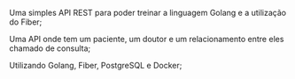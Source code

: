 Uma simples API REST para poder treinar a linguagem Golang e a utilização do Fiber;

Uma API onde tem um paciente, um doutor e um relacionamento entre eles chamado de consulta;

Utilizando Golang, Fiber, PostgreSQL e Docker;

